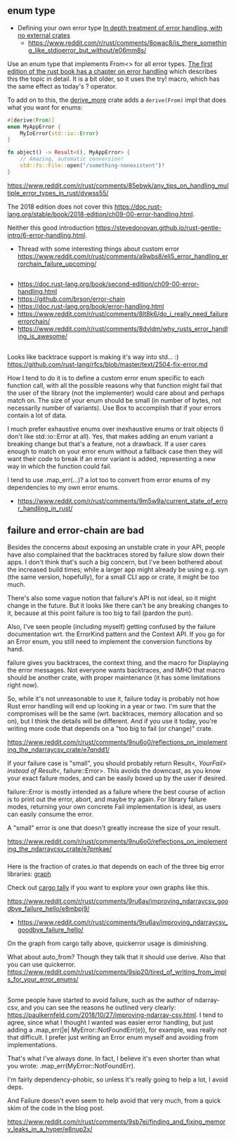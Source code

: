 ## enum type 

- Defining your own error type [In depth treatment of error handling, with no external crates](https://blog.burntsushi.net/rust-error-handling/)
  - https://www.reddit.com/r/rust/comments/8owac8/is_there_something_like_stdioerror_but_without/e06mm8s/

Use an enum type that implements From<> for all error types. [The first edition of the rust book has a chapter on error handling](https://doc.rust-lang.org/book/first-edition/error-handling.html) which describes this the topic in detail. It is a bit older, so it uses the try! macro, which has the same effect as today's ? operator.

To add on to this, the [derive_more](https://docs.rs/derive_more/0.9.0/derive_more/) crate adds a `derive(From)` impl that does what you want for enums:

```rust
#[derive(From)]
enum MyAppError {
    MyIoError(std::io::Error)
}

fn abject() -> Result<(), MyAppError> {
    // Amazing, automatic conversion!
    std::fs::File::open("/something-nonexistent")?
}
```

https://www.reddit.com/r/rust/comments/85ebwk/any_tips_on_handling_multiple_error_types_in_rust/dvwss55/

The 2018 edition does not cover this https://doc.rust-lang.org/stable/book/2018-edition/ch09-00-error-handling.html.

Neither this good introduction https://stevedonovan.github.io/rust-gentle-intro/6-error-handling.html.

- Thread with some interesting things about custom error https://www.reddit.com/r/rust/comments/a9wbs8/eli5_error_handling_errorchain_failure_upcoming/

##

- https://doc.rust-lang.org/book/second-edition/ch09-00-error-handling.html
- https://github.com/brson/error-chain
- https://doc.rust-lang.org/book/error-handling.html
- https://www.reddit.com/r/rust/comments/8lt8k6/do_i_really_need_failureerrorchain/
- https://www.reddit.com/r/rust/comments/8dvldm/why_rusts_error_handling_is_awesome/

##

Looks like backtrace support is making it's way into std... :) https://github.com/rust-lang/rfcs/blob/master/text/2504-fix-error.md

How I tend to do it is to define a custom error enum specific to each function call, with all the possible reasons why that function might fail that the user of the library (not the implementer) would care about and perhaps match on. The size of your enum should be small (in number of bytes, not necessarily number of variants). Use Box to accomplish that if your errors contain a lot of data.

I much prefer exhaustive enums over inexhaustive enums or trait objects (I don't like std::io::Error at all). Yes, that makes adding an enum variant a breaking change but that's a feature, not a drawback. If a user cares enough to match on your error enum without a fallback case then they will want their code to break if an error variant is added, representing a new way in which the function could fail.

I tend to use .map_err(...)? a lot too to convert from error enums of my dependencies to my own error enums.

- https://www.reddit.com/r/rust/comments/9m5w9a/current_state_of_error_handling_in_rust/
  
## failure and error-chain are bad

Besides the concerns about exposing an unstable crate in your API, people have also complained that the backtraces stored by failure slow down their apps. I don't think that's such a big concern, but I've been bothered about the increased build times; while a larger app might already be using e.g. syn (the same version, hopefully), for a small CLI app or crate, it might be too much.

There's also some vague notion that failure's API is not ideal, so it might change in the future. But it looks like there can't be any breaking changes to it, because at this point failure is too big to fail (pardon the pun).

Also, I've seen people (including myself) getting confused by the failure documentation wrt. the ErrorKind pattern and the Context API. If you go for an Error enum, you still need to implement the conversion functions by hand.

failure gives you backtraces, the context thing, and the macro for Displaying the error messages. Not everyone wants backtraces, and IMHO that macro should be another crate, with proper maintenance (it has some limitations right now).

So, while it's not unreasonable to use it, failure today is probably not how Rust error handling will end up looking in a year or two. I'm sure that the compromises will be the same (wrt. backtraces, memory allocation and so on), but I think the details will be different. And if you use it today, you're writing more code that depends on a "too big to fail (or change)" crate.

https://www.reddit.com/r/rust/comments/9nu6o0/reflections_on_implementing_the_ndarraycsv_crate/e7qndd1/

If your failure case is "small", you should probably return Result<_, YourFail> instead of Result<_, failure::Error>. This avoids the downcast, as you know your exact failure modes, and can be easily boxed up by the user if desired.

failure::Error is mostly intended as a failure where the best course of action is to print out the error, abort, and maybe try again. For library failure modes, returning your own concrete Fail implementation is ideal, as users can easily consume the error.

A "small" error is one that doesn't greatly increase the size of your result.

https://www.reddit.com/r/rust/comments/9nu6o0/reflections_on_implementing_the_ndarraycsv_crate/e7pmkae/

###

Here is the fraction of crates.io that depends on each of the three big error libraries: [graph](https://user-images.githubusercontent.com/1940490/47620947-c428b680-daad-11e8-9c5e-3e6193074814.png) 

Check out [cargo tally](https://github.com/dtolnay/cargo-tally) if you want to explore your own graphs like this.

https://www.reddit.com/r/rust/comments/9ru6ay/improving_ndarraycsv_goodbye_failure_hello/e8mbpj9/

- https://www.reddit.com/r/rust/comments/9ru6ay/improving_ndarraycsv_goodbye_failure_hello/

On the graph from cargo tally above, quickerror usage is diminishing.

What about auto_from? Though they talk that it should use derive. Also that you can use quickerror. https://www.reddit.com/r/rust/comments/9sip20/tired_of_writing_from_impls_for_your_error_enums/

##

Some people have started to avoid failure, such as the author of ndarray-csv, and you can see the reasons he outlined very clearly: https://paulkernfeld.com/2018/10/27/improving-ndarray-csv.html. I tend to agree, since what I thought I wanted was easier error handling, but just adding a .map_err(|e| MyError::NotFoundErr(e)), for example, was really not that difficult. I prefer just writing an Error enum myself and avoiding from implementations.

That's what I've always done. In fact, I believe it's even shorter than what you wrote: .map_err(MyError::NotFoundErr).

I'm fairly dependency-phobic, so unless it's really going to help a lot, I avoid deps.

And Failure doesn't even seem to help avoid that very much, from a quick skim of the code in the blog post.

https://www.reddit.com/r/rust/comments/9sb7ej/finding_and_fixing_memory_leaks_in_a_hyper/e8nup2x/
